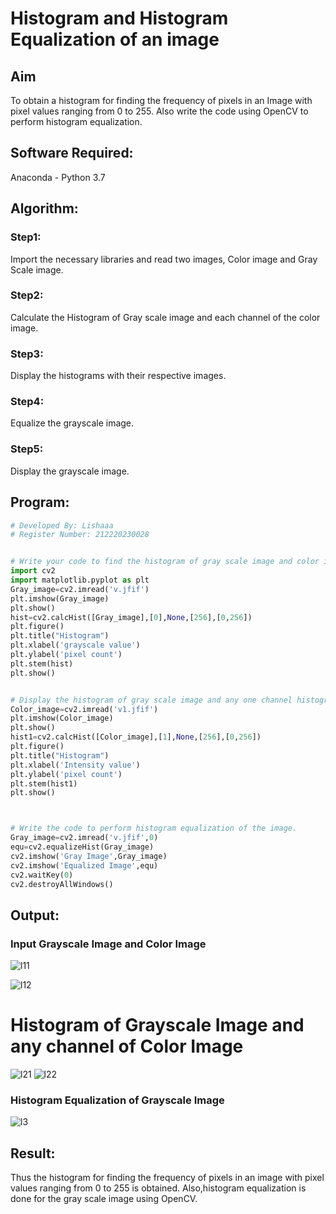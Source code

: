 # Histogram and Histogram Equalization of an image
## Aim
To obtain a histogram for finding the frequency of pixels in an Image with pixel values ranging from 0 to 255. Also write the code using OpenCV to perform histogram equalization.

## Software Required:
Anaconda - Python 3.7

## Algorithm:
### Step1:
Import the necessary libraries and read two images, Color image and Gray Scale image.
<br>

### Step2:
Calculate the Histogram of Gray scale image and each channel of the color image.
<br>

### Step3:
Display the histograms with their respective images.
<br>

### Step4:
Equalize the grayscale image.
<br>

### Step5:
Display the grayscale image.
<br>

## Program:
```python
# Developed By: Lishaaa
# Register Number: 212220230028


# Write your code to find the histogram of gray scale image and color image channels.
import cv2
import matplotlib.pyplot as plt
Gray_image=cv2.imread('v.jfif')
plt.imshow(Gray_image)
plt.show()
hist=cv2.calcHist([Gray_image],[0],None,[256],[0,256])
plt.figure()
plt.title("Histogram")
plt.xlabel('grayscale value')
plt.ylabel('pixel count')
plt.stem(hist)
plt.show()


# Display the histogram of gray scale image and any one channel histogram from color image
Color_image=cv2.imread('v1.jfif')
plt.imshow(Color_image)
plt.show()
hist1=cv2.calcHist([Color_image],[1],None,[256],[0,256])
plt.figure()
plt.title("Histogram")
plt.xlabel('Intensity value')
plt.ylabel('pixel count')
plt.stem(hist1)
plt.show()



# Write the code to perform histogram equalization of the image. 
Gray_image=cv2.imread('v.jfif',0)
equ=cv2.equalizeHist(Gray_image)
cv2.imshow('Gray Image',Gray_image)
cv2.imshow('Equalized Image',equ)
cv2.waitKey(0)
cv2.destroyAllWindows()

```



## Output:
### Input Grayscale Image and Color Image
![l11](https://user-images.githubusercontent.com/75237886/165021744-ffdd9c76-e980-4c39-beef-74a48d34ee82.jpg)

![l12](https://user-images.githubusercontent.com/75237886/165021747-974cee91-e6ef-419f-aa58-7cc3a9382d2b.jpg)

# Histogram of Grayscale Image and any channel of Color Image
![l21](https://user-images.githubusercontent.com/75237886/165021761-13565fc8-c1eb-4bbf-9c82-349961e147f2.jpg)
![l22](https://user-images.githubusercontent.com/75237886/165021791-780ff815-fe13-4440-9957-7f3038317e40.jpg)


### Histogram Equalization of Grayscale Image
![l3](https://user-images.githubusercontent.com/75237886/165022176-ac2e4127-5151-4353-9044-4e948b2e52e2.jpg)



## Result: 
Thus the histogram for finding the frequency of pixels in an image with pixel values ranging from 0 to 255 is obtained. Also,histogram equalization is done for the gray scale image using OpenCV.
